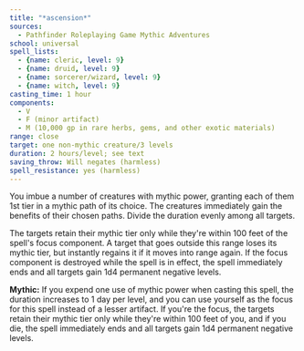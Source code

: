 ```yaml
---
title: "*ascension*"
sources:
  - Pathfinder Roleplaying Game Mythic Adventures
school: universal
spell_lists:
  - {name: cleric, level: 9}
  - {name: druid, level: 9}
  - {name: sorcerer/wizard, level: 9}
  - {name: witch, level: 9}
casting_time: 1 hour
components:
  - V
  - F (minor artifact)
  - M (10,000 gp in rare herbs, gems, and other exotic materials)
range: close
target: one non-mythic creature/3 levels
duration: 2 hours/level; see text
saving_throw: Will negates (harmless)
spell_resistance: yes (harmless)
---
```


You imbue a number of creatures with mythic power, granting each of them 1st tier in a mythic path of its choice. The creatures immediately gain the benefits of their chosen paths. Divide the duration evenly among all targets.

The targets retain their mythic tier only while they're within 100 feet of the spell's focus component. A target that goes outside this range loses its mythic tier, but instantly regains it if it moves into range again. If the focus component is destroyed while the spell is in effect, the spell immediately ends and all targets gain 1d4 permanent negative levels.

**Mythic:** If you expend one use of mythic power when casting this spell, the duration increases to 1 day per level, and you can use yourself as the focus for this spell instead of a lesser artifact. If you're the focus, the targets retain their mythic tier only while they're within 100 feet of you, and if you die, the spell immediately ends and all targets gain 1d4 permanent negative levels.
